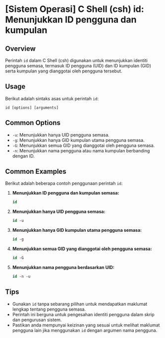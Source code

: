 # [Sistem Operasi] C Shell (csh) id: Menunjukkan ID pengguna dan kumpulan

## Overview
Perintah `id` dalam C Shell (csh) digunakan untuk menunjukkan identiti pengguna semasa, termasuk ID pengguna (UID) dan ID kumpulan (GID) serta kumpulan yang dianggotai oleh pengguna tersebut.

## Usage
Berikut adalah sintaks asas untuk perintah `id`:

```
id [options] [arguments]
```

## Common Options
- `-u`: Menunjukkan hanya UID pengguna semasa.
- `-g`: Menunjukkan hanya GID kumpulan utama pengguna semasa.
- `-G`: Menunjukkan semua GID yang dianggotai oleh pengguna semasa.
- `-n`: Menunjukkan nama pengguna atau nama kumpulan berbanding dengan ID.

## Common Examples
Berikut adalah beberapa contoh penggunaan perintah `id`:

1. **Menunjukkan ID pengguna dan kumpulan semasa:**
   ```csh
   id
   ```

2. **Menunjukkan hanya UID pengguna semasa:**
   ```csh
   id -u
   ```

3. **Menunjukkan hanya GID kumpulan utama pengguna semasa:**
   ```csh
   id -g
   ```

4. **Menunjukkan semua GID yang dianggotai oleh pengguna semasa:**
   ```csh
   id -G
   ```

5. **Menunjukkan nama pengguna berdasarkan UID:**
   ```csh
   id -n -u
   ```

## Tips
- Gunakan `id` tanpa sebarang pilihan untuk mendapatkan maklumat lengkap tentang pengguna semasa.
- Perintah ini berguna untuk pengesahan identiti pengguna dalam skrip dan pengurusan sistem.
- Pastikan anda mempunyai keizinan yang sesuai untuk melihat maklumat pengguna lain jika menggunakan `id` dengan argumen nama pengguna.